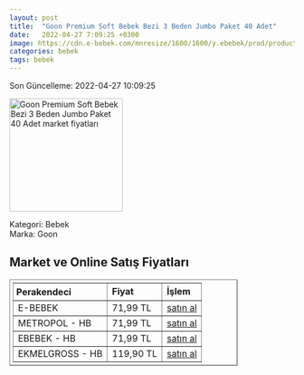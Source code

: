 ```yaml
---
layout: post
title:  "Goon Premium Soft Bebek Bezi 3 Beden Jumbo Paket 40 Adet"
date:   2022-04-27 7:09:25 +0300
image: https://cdn.e-bebek.com/mnresize/1600/1600/y.ebebek/prod/productImage/4902011855920_3.jpg
categories: bebek
tags: bebek
---
```


Son Güncelleme: 2022-04-27 10:09:25

<img src="https://cdn.e-bebek.com/mnresize/1600/1600/y.ebebek/prod/productImage/4902011855920_3.jpg" width="200" alt="Goon Premium Soft Bebek Bezi 3 Beden Jumbo Paket 40 Adet market fiyatları" />

Kategori: Bebek
<br />
Marka: Goon

<h2>Market ve Online Satış Fiyatları</h2>

<table border="1" style="padding: 5px;width:80%;">
  <tr>
    <td style="padding: 5px;"><strong>Perakendeci</strong></td>
    <td><strong>Fiyat</strong></td>
    <td><strong>İşlem</strong></td>
  </tr>
  <tr>
              <td title="E-Bebek">E-BEBEK</td>
              <td>71,99 TL</td>
              <td><a title="E-Bebek" target="_blank" href="https://www.e-bebek.com/goon-bebek-bezi-premium-soft-3-beden-jumbo-paket-40-adet-7-12-kg-p-gon-5920/">satın al</a></td>
            </tr><tr>
              <td title="Hepsiburada/Metropol Mağazası">METROPOL - HB</td>
              <td>71,99 TL</td>
              <td><a title="Hepsiburada/Metropol Mağazası" target="_blank" href="https://www.hepsiburada.com/goon-premium-soft-bebek-bezi-3-beden-jumbo-paket-40-adet-p-HBV00000AW482?magaza=Metropol">satın al</a></td>
            </tr><tr>
              <td title="Hepsiburada/ebebek Mağazası">EBEBEK - HB</td>
              <td>71,99 TL</td>
              <td><a title="Hepsiburada/ebebek Mağazası" target="_blank" href="https://www.hepsiburada.com/goon-premium-soft-bebek-bezi-3-beden-jumbo-paket-40-adet-p-HBV00000AW482?magaza=ebebek">satın al</a></td>
            </tr><tr>
              <td title="Hepsiburada/Ekmelgross Mağazası">EKMELGROSS - HB</td>
              <td>119,90 TL</td>
              <td><a title="Hepsiburada/Ekmelgross Mağazası" target="_blank" href="https://www.hepsiburada.com/goon-premium-soft-bebek-bezi-3-beden-jumbo-paket-40-adet-p-HBV00000AW482?magaza=Ekmelgross">satın al</a></td>
            </tr>
</table>
